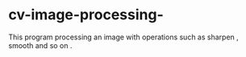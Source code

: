 # cv-image-processing-
This program processing an image with operations such as sharpen , smooth and so on .
